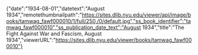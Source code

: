 {"date":"1934-08-01","datetext":"August 1934","remotethumbnailpath":"https://sites.dlib.nyu.edu/viewer/api/image/books/tamwag_fawf000010/1/full/250,/0/default.jpg","ss_book_identifier":"tamwag_fawf000010","ss_publication_date_text":"August 1934","title":"The Fight Against War and Fascism, August 1934","viewerURL":"https://sites.dlib.nyu.edu/viewer/books/tamwag_fawf000010"}